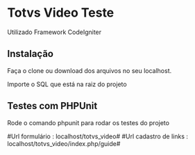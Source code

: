 # Totvs Video Teste #


Utilizado Framework CodeIgniter

## Instalação ##
 
Faça o clone ou download dos arquivos no seu localhost.

Importe o SQL que está na raiz do projeto

## Testes com PHPUnit ##


Rode o comando phpunit para rodar os testes do projeto

#Url formulário : localhost/totvs_video#
#Url cadastro de links : localhost/totvs_video/index.php/guide#


